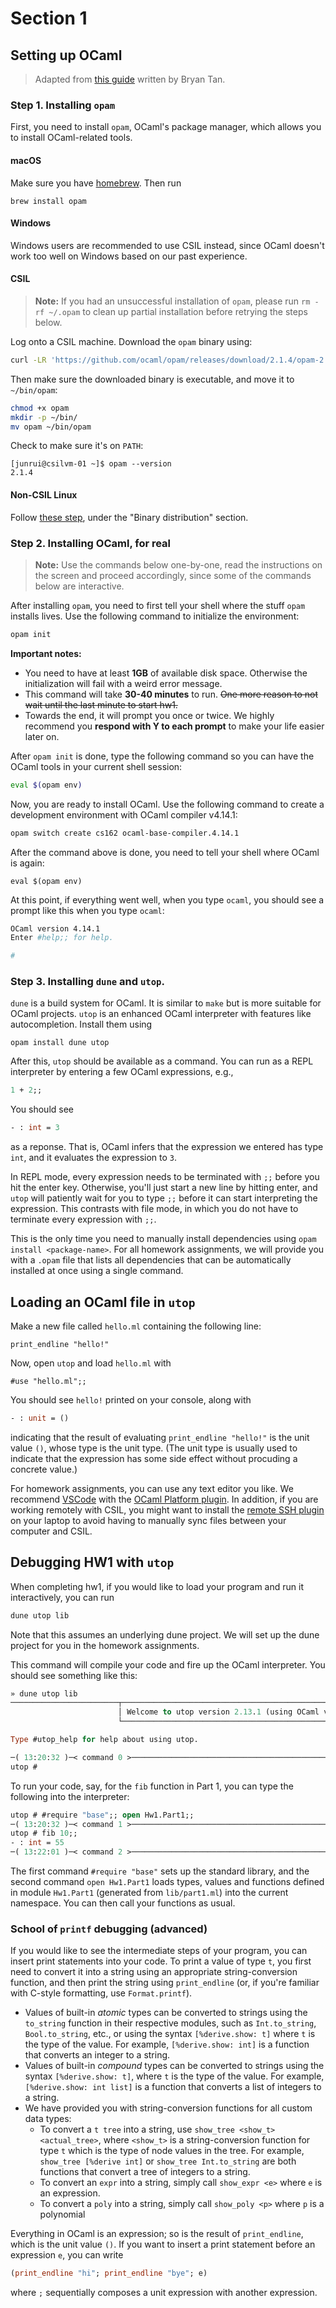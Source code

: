 # Section 1

## Setting up OCaml

> Adapted from [this guide](https://github.com/fredfeng/CS162/blob/winter-2021/sections/section1/install_ocaml.md) written by Bryan Tan.


### Step 1. Installing `opam`

First, you need to install `opam`, OCaml's package manager, which allows you to install OCaml-related tools.


#### macOS
Make sure you have [homebrew](https://brew.sh/). Then run
```
brew install opam
```


#### Windows
Windows users are recommended to use CSIL instead, since OCaml doesn't work too well on Windows based on our past experience.


#### CSIL

> **Note:** If you had an unsuccessful installation of `opam`, please run `rm -rf ~/.opam` to clean up partial installation before retrying the steps below.

Log onto a CSIL machine. Download the `opam` binary using:
```bash
curl -LR 'https://github.com/ocaml/opam/releases/download/2.1.4/opam-2.1.4-x86_64-linux' -o opam
```

Then make sure the downloaded binary is executable, and move it to `~/bin/opam`:
```bash
chmod +x opam
mkdir -p ~/bin/
mv opam ~/bin/opam
```
Check to make sure it's on `PATH`:
```
[junrui@csilvm-01 ~]$ opam --version
2.1.4
```


#### Non-CSIL Linux
Follow [these step](https://opam.ocaml.org/doc/Install.html#Binary-distribution), under the "Binary distribution" section.




### Step 2. Installing OCaml, for real

> **Note:** Use the commands below one-by-one, read the instructions on the screen and proceed accordingly, since some of the commands below are interactive.

After installing `opam`, you need to first tell your shell where the stuff `opam` installs lives. Use the following command to initialize the environment:

```bash
opam init
```

**Important notes:**
- You need to have at least **1GB** of available disk space. Otherwise the initialization will fail with a weird error message.
- This command will take **30-40 minutes** to run. ~~One more reason to not wait until the last minute to start hw1.~~
- Towards the end, it will prompt you once or twice. We highly recommend you **respond with Y to each prompt** to make your life easier later on.

After `opam init` is done, type the following command so you can have the OCaml tools in your current shell session:

```bash
eval $(opam env)
```

Now, you are ready to install OCaml. Use the following command to create a development environment with OCaml compiler v4.14.1:

```bash
opam switch create cs162 ocaml-base-compiler.4.14.1
```

After the command above is done, you need to tell your shell where OCaml is again:

```
eval $(opam env)
```

At this point, if everything went well, when you type `ocaml`, you should see a prompt like this when you type `ocaml`:

```bash
OCaml version 4.14.1
Enter #help;; for help.

#
```


### Step 3. Installing `dune` and `utop`.

`dune` is a build system for OCaml. It is similar to `make` but is more suitable for OCaml projects. `utop` is an enhanced OCaml interpreter with features like autocompletion. Install them using

```
opam install dune utop
```

After this, `utop` should be available as a command. You can run as a REPL interpreter by entering a few OCaml expressions, e.g.,

```ocaml
1 + 2;;
```

You should see
```ocaml
- : int = 3
```
as a reponse. That is, OCaml infers that the expression we entered has type `int`, and it evaluates the expression to `3`.

In REPL mode, every expression needs to be terminated with `;;` before you hit the enter key. Otherwise, you'll just start a new line by hitting enter, and `utop` will patiently wait for you to type `;;` before it can start interpreting the expression. This contrasts with file mode, in which you do not have to terminate every expression with `;;`.

This is the only time you need to manually install dependencies using `opam install <package-name>`. For all homework assignments, we will provide you with a `.opam` file that lists all dependencies that can be automatically installed at once using a single command.


## Loading an OCaml file in `utop`

Make a new file called `hello.ml` containing the following line:
```
print_endline "hello!"
```

Now, open `utop` and load `hello.ml` with
```
#use "hello.ml";;
```

You should see `hello!` printed on your console, along with
```ocaml
- : unit = ()
```
indicating that the result of evaluating `print_endline "hello!"` is the unit value `()`, whose type is the unit type. (The unit type is usually used to indicate that the expression has some side effect without procuding a concrete value.)

For homework assignments, you can use any text editor you like. We recommend [VSCode](https://code.visualstudio.com/) with the [OCaml Platform plugin](https://marketplace.visualstudio.com/items?itemName=ocamllabs.ocaml-platform). In addition, if you are working remotely with CSIL, you might want to install the [remote SSH plugin](https://code.visualstudio.com/docs/remote/ssh-tutorial) on your laptop to avoid having to manually sync files between your computer and CSIL.



## Debugging HW1 with `utop`

When completing hw1, if you would like to load your program and run it interactively, you can run
```bash
dune utop lib
```
Note that this assumes an underlying dune project. We will set up the dune project for you in the homework assignments.

This command will compile your code and fire up the OCaml interpreter. You should see something like this:
```ocaml
» dune utop lib
────────────────────────┬──────────────────────────────────────────────────────────────┬────────────────────────
                        │ Welcome to utop version 2.13.1 (using OCaml version 4.14.1)! │
                        └──────────────────────────────────────────────────────────────┘

Type #utop_help for help about using utop.

─( 13:20:32 )─< command 0 >──────────────────────────────────────────────────────────────────────{ counter: 0 }─
utop #
```

To run your code, say, for the `fib` function in Part 1, you can type the following into the interpreter:
```ocaml
utop # #require "base";; open Hw1.Part1;;
─( 13:20:32 )─< command 1 >──────────────────────────────────────────────────────────────────────{ counter: 0 }─
utop # fib 10;;
- : int = 55
─( 13:22:01 )─< command 2 >──────────────────────────────────────────────────────────────────────{ counter: 0 }─
```
The first command `#require "base"` sets up the standard library, and the second command `open Hw1.Part1` loads types, values and functions defined in module `Hw1.Part1` (generated from `lib/part1.ml`) into the current namespace. You can then call your functions as usual.



### School of `printf` debugging (advanced)

If you would like to see the intermediate steps of your program, you can insert print statements into your code. To print a value of type `t`, you first need to convert it into a string using an appropriate string-conversion function, and then print the string using `print_endline` (or, if you're familiar with C-style formatting, use `Format.printf`).

- Values of built-in *atomic* types can be converted to strings using the `to_string` function in their respective modules, such as `Int.to_string`, `Bool.to_string`, etc., or using the syntax `[%derive.show: t]` where `t` is the type of the value. For example, `[%derive.show: int]` is a function that converts an integer to a string.
- Values of built-in *compound* types can be converted to strings using the syntax `[%derive.show: t]`, where `t` is the type of the value. For example, `[%derive.show: int list]` is a function that converts a list of integers to a string.
- We have provided you with string-conversion functions for all custom data types:
  - To convert a `t tree` into a string, use `show_tree <show_t> <actual_tree>`, where `<show_t>` is a string-conversion function for type `t` which is the type of node values in the tree. For example, `show_tree [%derive int]` or `show_tree Int.to_string` are both functions that convert a tree of integers to a string.
  - To convert an `expr` into a string, simply call `show_expr <e>` where `e` is an expression.
  - To convert a  `poly` into a string, simply call `show_poly <p>` where `p` is a polynomial

Everything in OCaml is an expression; so is the result of `print_endline`, which is the unit value `()`. If you want to insert a print statement before an expression `e`, you can write
```ocaml
(print_endline "hi"; print_endline "bye"; e)
```
where `;` sequentially composes a unit expression with another expression.

